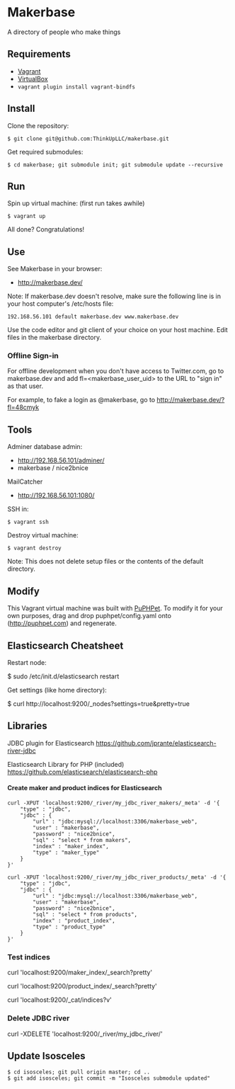 # Makerbase

A directory of people who make things

## Requirements

* [Vagrant](https://vagrantup.com)
* [VirtualBox](https://www.virtualbox.org/)
* ```vagrant plugin install vagrant-bindfs```

## Install

Clone the repository:

    $ git clone git@github.com:ThinkUpLLC/makerbase.git

Get required submodules:

    $ cd makerbase; git submodule init; git submodule update --recursive

## Run

Spin up virtual machine: (first run takes awhile)

    $ vagrant up

All done? Congratulations!

## Use

See Makerbase in your browser:

* http://makerbase.dev/

Note: If makerbase.dev doesn't resolve, make sure the following line is in your host computer's /etc/hosts file:

    192.168.56.101 default makerbase.dev www.makerbase.dev

Use the code editor and git client of your choice on your host machine. Edit files in the makerbase directory.

### Offline Sign-in

For offline development when you don't have access to Twitter.com, go to makerbase.dev and add fl=<makerbase_user_uid> to the URL to "sign in" as that user.

For example, to fake a login as @makerbase, go to http://makerbase.dev/?fl=48cmyk

## Tools

Adminer database admin:

* http://192.168.56.101/adminer/
* makerbase / nice2bnice

MailCatcher

* http://192.168.56.101:1080/

SSH in:

    $ vagrant ssh

Destroy virtual machine:

    $ vagrant destroy

Note:  This does not delete setup files or the contents of the default directory.

## Modify

This Vagrant virtual machine was built with [PuPHPet](http://puphpet.com). To modify it for your own purposes, drag and drop puphpet/config.yaml onto (http://puphpet.com) and regenerate.

## Elasticsearch Cheatsheet

Restart node:

$ sudo /etc/init.d/elasticsearch restart

Get settings (like home directory):

$ curl http://localhost:9200/_nodes?settings=true&pretty=true

## Libraries

JDBC plugin for Elasticsearch https://github.com/jprante/elasticsearch-river-jdbc

Elasticsearch Library for PHP (included) https://github.com/elasticsearch/elasticsearch-php

#### Create maker and product indices for Elasticsearch

    curl -XPUT 'localhost:9200/_river/my_jdbc_river_makers/_meta' -d '{
        "type" : "jdbc",
        "jdbc" : {
            "url" : "jdbc:mysql://localhost:3306/makerbase_web",
            "user" : "makerbase",
            "password" : "nice2bnice",
            "sql" : "select * from makers",
            "index" : "maker_index",
            "type" : "maker_type"
        }
    }'

    curl -XPUT 'localhost:9200/_river/my_jdbc_river_products/_meta' -d '{
        "type" : "jdbc",
        "jdbc" : {
            "url" : "jdbc:mysql://localhost:3306/makerbase_web",
            "user" : "makerbase",
            "password" : "nice2bnice",
            "sql" : "select * from products",
            "index" : "product_index",
            "type" : "product_type"
        }
    }'

### Test indices

curl 'localhost:9200/maker_index/_search?pretty'

curl 'localhost:9200/product_index/_search?pretty'

curl 'localhost:9200/_cat/indices?v'

### Delete JDBC river

curl -XDELETE 'localhost:9200/_river/my_jdbc_river/'

## Update Isosceles

    $ cd isosceles; git pull origin master; cd ..
    $ git add isosceles; git commit -m "Isosceles submodule updated"
